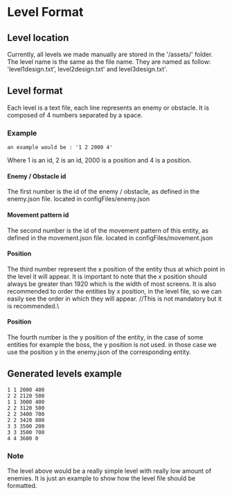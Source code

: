# Level Format

## Level location

Currently, all levels we made manually are stored in the '/assets/' folder. The level name is the same as the file name. They are named as follow: 'level1design.txt', level2design.txt' and level3design.txt'.

## Level format
Each level is a text file, each line represents an enemy or obstacle.
It is composed of 4 numbers separated by a space.

### Example
```
an example would be : '1 2 2000 4'
```
Where 1 is an id, 2 is an id, 2000 is a position and 4 is a position.
#### Enemy / Obstacle id
 The first number is the id of the enemy / obstacle, as defined in the enemy.json file.
    located in configFiles/enemy.json

#### Movement pattern id
 The second number is the id of the movement pattern of this entity, as defined in the movement.json file.
    located in configFiles/movement.json

#### Position
 The third number represent the x position of the entity thus at which point in the level it will appear.
 It is important to note that the x position should always be greater than 1920 which is the width of most screens.
 It is also recommended to order the entities by x position, in the level file, so we can easily see the order in which they will appear. 
        //This is not mandatory but it is recommended.\\
 

#### Position
 The fourth number is the y position of the entity, in the case of some entities for example the boss, the y position is not used. in those case we use the position y in the enemy.json of the corresponding entity.

## Generated levels example
```
1 1 2000 400
2 2 2120 500
1 1 3000 400
2 2 3120 500
2 2 3400 700
2 2 3420 800
3 3 3500 200
3 3 3500 700
4 4 3600 0
```

### Note
The level above would be a really simple level with really low amount of enemies. It is just an example to show how the level file should be formatted.

